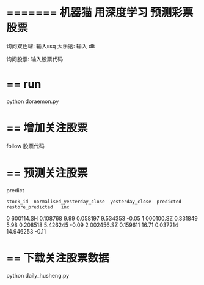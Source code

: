 =======
机器猫 用深度学习 预测彩票 股票
=======

询问双色球: 输入ssq
大乐透: 输入 dlt

询问股票: 输入股票代码


==
run
==
python doraemon.py

==
增加关注股票
==

follow 股票代码

==
预测关注股票
==
predict

    stock_id  normalised_yesterday_close  yesterday_close  predicted  restore_predicted   inc
0  600114.SH                    0.108768             9.99   0.058197           9.534353 -0.05
1  000100.SZ                    0.331849             5.98   0.208518           5.426245 -0.09
2  002456.SZ                    0.159611            16.71   0.037214          14.946253 -0.11


==
下载关注股票数据
==
python daily_husheng.py


